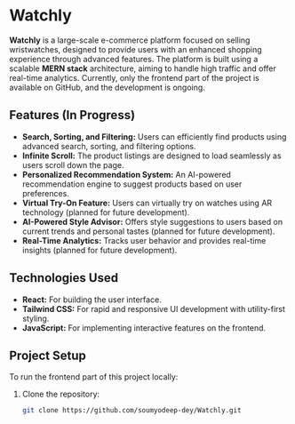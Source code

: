 # Watchly

**Watchly** is a large-scale e-commerce platform focused on selling wristwatches, designed to provide users with an enhanced shopping experience through advanced features. The platform is built using a scalable **MERN stack** architecture, aiming to handle high traffic and offer real-time analytics. Currently, only the frontend part of the project is available on GitHub, and the development is ongoing.

## Features (In Progress)

- **Search, Sorting, and Filtering:** Users can efficiently find products using advanced search, sorting, and filtering options.
- **Infinite Scroll:** The product listings are designed to load seamlessly as users scroll down the page.
- **Personalized Recommendation System:** An AI-powered recommendation engine to suggest products based on user preferences.
- **Virtual Try-On Feature:** Users can virtually try on watches using AR technology (planned for future development).
- **AI-Powered Style Advisor:** Offers style suggestions to users based on current trends and personal tastes (planned for future development).
- **Real-Time Analytics:** Tracks user behavior and provides real-time insights (planned for future development).

## Technologies Used

- **React:** For building the user interface.
- **Tailwind CSS:** For rapid and responsive UI development with utility-first styling.
- **JavaScript:** For implementing interactive features on the frontend.

## Project Setup

To run the frontend part of this project locally:

1. Clone the repository:
   ```bash
   git clone https://github.com/soumyodeep-dey/Watchly.git

